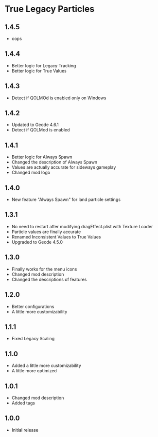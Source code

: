 # True Legacy Particles

## 1.4.5
- oops

## 1.4.4
- Better logic for Legacy Tracking
- Better logic for True Values

## 1.4.3
- Detect if QOLMOd is enabled only on Windows

## 1.4.2
- Updated to Geode 4.6.1
- Detect if QOLMod is enabled

## 1.4.1
- Better logic for Always Spawn
- Changed the description of Always Spawn
- Values are actually accurate for sideways gameplay
- Changed mod logo

## 1.4.0
- New feature "Always Spawn" for land particle settings

## 1.3.1
- No need to restart after modifying dragEffect.plist with Texture Loader
- Particle values are finally accurate
- Renamed Inconsistent Values to True Values
- Upgraded to Geode 4.5.0

## 1.3.0
- Finally works for the menu icons
- Changed mod description
- Changed the descriptions of features

## 1.2.0
- Better configurations
- A little more customizability

## 1.1.1
- Fixed Legacy Scaling

## 1.1.0
- Added a little more customizability
- A little more optimized

## 1.0.1
- Changed mod description
- Added tags

## 1.0.0
- Initial release
